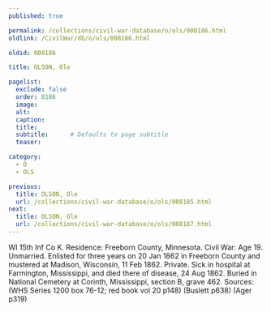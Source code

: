 ```yaml
---
published: true

permalink: /collections/civil-war-database/o/ols/008186.html
oldlink: /CivilWar/db/o/ols/008186.html

oldid: 008186

title: OLSON, Ole

pagelist:
  exclude: false
  order: 8186
  image: 
  alt:
  caption:
  title:
  subtitle:      # Defaults to page subtitle
  teaser:

category: 
  - O 
  - OLS

previous:
  title: OLSON, Ole
  url: /collections/civil-war-database/o/ols/008185.html  
next:
  title: OLSON, Ole
  url: /collections/civil-war-database/o/ols/008187.html   
---
```

WI 15th Inf Co K. Residence: Freeborn County, Minnesota. Civil War: Age 19. Unmarried. Enlisted for three years on 20 Jan 1862 in Freeborn County and mustered at Madison, Wisconsin, 11 Feb 1862. Private. Sick in hospital at Farmington, Mississippi, and died there of disease, 24 Aug 1862. Buried in National Cemetery at Corinth, Mississippi, section B, grave 462. Sources: (WHS Series 1200 box 76-12; red book vol 20 p148) (Buslett p638) (Ager p319)